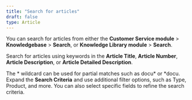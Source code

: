 ```yaml
---
title: "Search for articles"
draft: false
type: Article
---
```




You can search for articles from either the **Customer Service module** > **Knowledgebase** > **Search**, or **Knowledge Library module** > **Search**. 

Search for articles using keywords in the **Article Title**, **Article Number**, **Article Description**, or **Article Detailed Description**.  

The * wildcard can be used for partial matches such as docu* or *docu.
Expand the **Search Criteria** and use additional filter options, such as Type, Product, and more. You can also select specific fields to refine the search criteria. 

